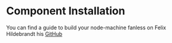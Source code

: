 # Component Installation

You can find a guide to build your node-machine fanless on Felix Hildebrandt his [GitHub](https://github.com/fhildeb/lukso-node-guide/blob/main/1-hardware-build/04-mainboard-swap.md)
